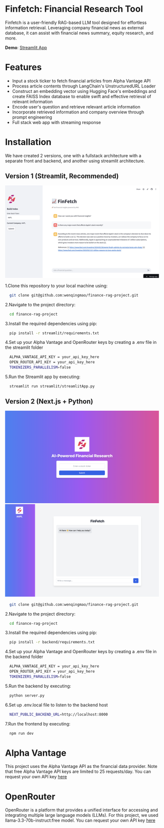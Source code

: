 
# Finfetch: Financial Research Tool
Finfetch is a user-friendly RAG-based LLM tool designed for effortless information retrieval. Leveraging company financial news as external database, it can assist with financial news summary, equity research, and more.


**Demo**: [Streamlit App](https://finfetch.streamlit.app/)

# Features
- Input a stock ticker to fetch financial articles from Alpha Vantage API
- Process article contents through LangChain's UnstructuredURL Loader
- Construct an embedding vector using Hugging Face's embeddings and create FAISS Index database to enable swift and effective retrieval of relevant information
- Encode user's question and retrieve relevant article information
- Incorporate retrieved information and company overview through prompt engineering
- Full stack web app with streaming response 

# Installation
We have created 2 versions, one with a fullstack architecture with a separate front and backend, and another using streamlit architecture.


## Version 1 (Streamlit, Recommended)

![](images/finfetch.png)

1.Clone this repository to your local machine using:

```bash
  git clone git@github.com:wenqingmao/finance-rag-project.git
```
2.Navigate to the project directory:

```bash
  cd finance-rag-project
```
3.Install the required dependencies using pip:

```bash
  pip install -r streamlit/requirements.txt
```
4.Set up your Alpha Vantage and OpenRouter keys by creating a .env file in the streamlit folder

```bash
  ALPHA_VANTAGE_API_KEY = your_api_key_here
  OPEN_ROUTER_API_KEY = your_api_key_here
  TOKENIZERS_PARALLELISM=false
```
5.Run the Streamlit app by executing:
```bash
  streamlit run streamlit/streamlitApp.py
```
## Version 2 (Next.js + Python)

![](images/homePage.png)
![](images/researchPage.png)

```bash
  git clone git@github.com:wenqingmao/finance-rag-project.git
```
2.Navigate to the project directory:

```bash
  cd finance-rag-project
```
3.Install the required dependencies using pip:

```bash
  pip install -r backend/requirements.txt
```
4.Set up your Alpha Vantage and OpenRouter keys by creating a .env file in the backend folder

```bash
  ALPHA_VANTAGE_API_KEY = your_api_key_here
  OPEN_ROUTER_API_KEY = your_api_key_here
  TOKENIZERS_PARALLELISM=false
```
5.Run the backend by executing:
```bash
  python server.py
```
6.Set up .env.local file to listen to the backend host
```bash
  NEXT_PUBLIC_BACKEND_URL=http://localhost:8000 
```

7.Run the frontend by executing:
```bash
  npm run dev
```

# Alpha Vantage 
This project uses the Alpha Vantage API as the financial data provider. Note that free Alpha Vantage API keys are limited to 25 requests/day. You can request your own API key [here](https://www.alphavantage.co/support/#api-key)

# OpenRouter
OpenRouter is a platform that provides a unified interface for accessing and integrating multiple large language models (LLMs). For this project, we used llama-3.3-70b-instruct:free model. You can request your own API key [here](https://openrouter.ai/docs/api-reference/authentication)

